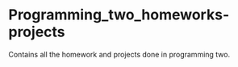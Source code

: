 # Programming_two_homeworks-projects
Contains all the homework and projects done in programming two.
